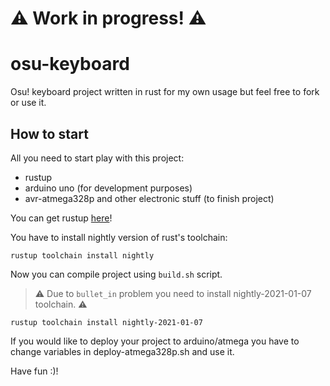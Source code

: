 # :warning: Work in progress! :warning:
# osu-keyboard

Osu! keyboard project written in rust for my own usage but feel free to fork or use it.

## How to start

All you need to start play with this project:
- rustup
- arduino uno (for development purposes)
- avr-atmega328p and other electronic stuff (to finish project)

You can get rustup [here](acquire)!

You have to install nightly version of rust's toolchain:
```shell
rustup toolchain install nightly
```

Now you can compile project using `build.sh` script.

> :warning: Due to `bullet_in` problem you need to install nightly-2021-01-07 toolchain. :warning:

```shell
rustup toolchain install nightly-2021-01-07
```

If you would like to deploy your project to arduino/atmega you have to change variables in deploy-atmega328p.sh and use it.


Have fun :)!